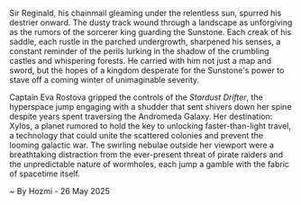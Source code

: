 
Sir Reginald, his chainmail gleaming under the relentless sun, spurred his destrier onward.  The dusty track wound through a landscape as unforgiving as the rumors of the sorcerer king guarding the Sunstone.  Each creak of his saddle, each rustle in the parched undergrowth, sharpened his senses, a constant reminder of the perils lurking in the shadow of the crumbling castles and whispering forests.  He carried with him not just a map and sword, but the hopes of a kingdom desperate for the Sunstone's power to stave off a coming winter of unimaginable severity.

Captain Eva Rostova gripped the controls of the *Stardust Drifter*, the hyperspace jump engaging with a shudder that sent shivers down her spine despite years spent traversing the Andromeda Galaxy.  Her destination: Xylos, a planet rumored to hold the key to unlocking faster-than-light travel, a technology that could unite the scattered colonies and prevent the looming galactic war.  The swirling nebulae outside her viewport were a breathtaking distraction from the ever-present threat of pirate raiders and the unpredictable nature of wormholes, each jump a gamble with the fabric of spacetime itself.

~ By Hozmi - 26 May 2025
